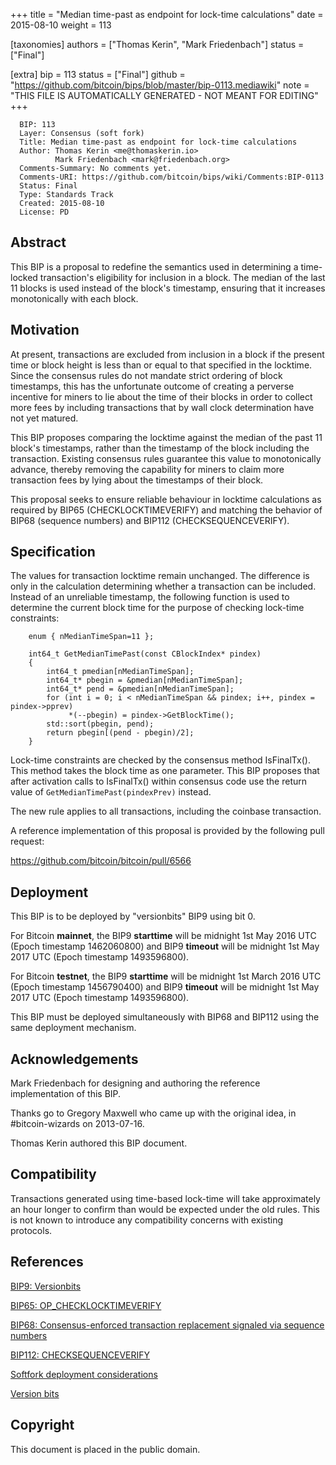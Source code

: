 
+++
title = "Median time-past as endpoint for lock-time calculations"
date = 2015-08-10
weight = 113

[taxonomies]
authors = ["Thomas Kerin", "Mark Friedenbach"]
status = ["Final"]

[extra]
bip = 113
status = ["Final"]
github = "https://github.com/bitcoin/bips/blob/master/bip-0113.mediawiki"
note = "THIS FILE IS AUTOMATICALLY GENERATED - NOT MEANT FOR EDITING"
+++

```
  BIP: 113
  Layer: Consensus (soft fork)
  Title: Median time-past as endpoint for lock-time calculations
  Author: Thomas Kerin <me@thomaskerin.io>
          Mark Friedenbach <mark@friedenbach.org>
  Comments-Summary: No comments yet.
  Comments-URI: https://github.com/bitcoin/bips/wiki/Comments:BIP-0113
  Status: Final
  Type: Standards Track
  Created: 2015-08-10
  License: PD
```


<h2>Abstract</h2>


This BIP is a proposal to redefine the semantics used in determining a
time-locked transaction's eligibility for inclusion in a block. The
median of the last 11 blocks is used instead of the block's timestamp,
ensuring that it increases monotonically with each block.


<h2>Motivation</h2>


At present, transactions are excluded from inclusion in a block if the
present time or block height is less than or equal to that specified
in the locktime. Since the consensus rules do not mandate strict
ordering of block timestamps, this has the unfortunate outcome of
creating a perverse incentive for miners to lie about the time of
their blocks in order to collect more fees by including transactions
that by wall clock determination have not yet matured.

This BIP proposes comparing the locktime against the median of the
past 11 block's timestamps, rather than the timestamp of the block
including the transaction. Existing consensus rules guarantee this
value to monotonically advance, thereby removing the capability for
miners to claim more transaction fees by lying about the timestamps of
their block.

This proposal seeks to ensure reliable behaviour in locktime calculations
as required by BIP65 (CHECKLOCKTIMEVERIFY) and matching the behavior of
BIP68 (sequence numbers) and BIP112 (CHECKSEQUENCEVERIFY).


<h2>Specification</h2>


The values for transaction locktime remain unchanged. The difference is only in 
the calculation determining whether a transaction can be included. Instead of 
an unreliable timestamp, the following function is used to determine the current 
block time for the purpose of checking lock-time constraints:

```
    enum { nMedianTimeSpan=11 };
    
    int64_t GetMedianTimePast(const CBlockIndex* pindex)
    {
        int64_t pmedian[nMedianTimeSpan];
        int64_t* pbegin = &pmedian[nMedianTimeSpan];
        int64_t* pend = &pmedian[nMedianTimeSpan];
        for (int i = 0; i < nMedianTimeSpan && pindex; i++, pindex = pindex->pprev)
             *(--pbegin) = pindex->GetBlockTime();
        std::sort(pbegin, pend);
        return pbegin[(pend - pbegin)/2];
    }
```

Lock-time constraints are checked by the consensus method IsFinalTx().
This method takes the block time as one parameter. This BIP proposes
that after activation calls to IsFinalTx() within consensus code use
the return value of `GetMedianTimePast(pindexPrev)` instead.

The new rule applies to all transactions, including the coinbase transaction.

A reference implementation of this proposal is provided by the
following pull request:

https://github.com/bitcoin/bitcoin/pull/6566


<h2>Deployment</h2>


This BIP is to be deployed by "versionbits" BIP9 using bit 0.

For Bitcoin **mainnet**, the BIP9 **starttime** will be midnight 1st May 2016 UTC (Epoch timestamp 1462060800) and BIP9 **timeout** will be midnight 1st May 2017 UTC (Epoch timestamp 1493596800).

For Bitcoin **testnet**, the BIP9 **starttime** will be midnight 1st March 2016 UTC (Epoch timestamp 1456790400) and BIP9 **timeout** will be midnight 1st May 2017 UTC (Epoch timestamp 1493596800).

This BIP must be deployed simultaneously with BIP68 and BIP112 using the same deployment mechanism.


<h2>Acknowledgements</h2>


Mark Friedenbach for designing and authoring the reference
implementation of this BIP.

Thanks go to Gregory Maxwell who came up with the original idea,
in #bitcoin-wizards on 2013-07-16.

Thomas Kerin authored this BIP document.


<h2>Compatibility</h2>


Transactions generated using time-based lock-time will take
approximately an hour longer to confirm than would be expected under
the old rules. This is not known to introduce any compatibility
concerns with existing protocols.


<h2>References</h2>


<a href="/9" target="_blank">BIP9: Versionbits</a>

<a href="/65" target="_blank">BIP65: OP_CHECKLOCKTIMEVERIFY</a>

<a href="/68" target="_blank">BIP68: Consensus-enforced transaction replacement signaled via sequence numbers</a>

<a href="/112" target="_blank">BIP112: CHECKSEQUENCEVERIFY</a>

<a href="http://lists.linuxfoundation.org/pipermail/bitcoin-dev/2015-August/010396.html" target="_blank">Softfork deployment considerations</a>

<a href="https://gist.github.com/sipa/bf69659f43e763540550" target="_blank">Version bits</a>


<h2>Copyright</h2>


This document is placed in the public domain.
